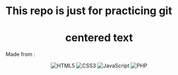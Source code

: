 # This repo is just for practicing git
<h1 align="center" color="red">centered text</h1>
<p>Made from : </p> 
<p align="center"><img alt="HTML5" src="https://img.shields.io/badge/html5%20-%23E34F26.svg?&style=for-the-badge&logo=html5&logoColor=white"/>
<img alt="CSS3" src="https://img.shields.io/badge/css3%20-%231572B6.svg?&style=for-the-badge&logo=css3&logoColor=white"/>
<img alt="JavaScript" src="https://img.shields.io/badge/javascript%20-%23323330.svg?&style=for-the-badge&logo=javascript&logoColor=%23F7DF1E"/>
<img alt="PHP" src="https://img.shields.io/badge/php-%23777BB4.svg?&style=for-the-badge&logo=php&logoColor=white"/>
</p>
